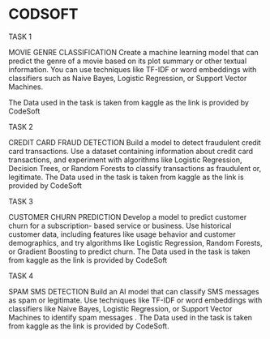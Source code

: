 # CODSOFT
TASK 1

MOVIE GENRE CLASSIFICATION
Create a machine learning model that can predict the genre of a movie based on its plot summary or other textual information. You can use techniques like TF-IDF or word embeddings with classifiers such as Naive Bayes, Logistic Regression, or Support Vector Machines.

The Data used in the task is taken from kaggle as the link is provided by CodeSoft

TASK 2

CREDIT CARD FRAUD DETECTION
Build a model to detect fraudulent credit card transactions. Use a dataset containing information about credit card transactions, and experiment with algorithms like Logistic Regression, Decision Trees, or Random Forests to classify transactions as fraudulent or, legitimate. The Data used in the task is taken from kaggle as the link is provided by CodeSoft

TASK 3

CUSTOMER CHURN PREDICTION
Develop a model to predict customer churn for a subscription- based service or business. Use historical customer data, including features like usage behavior and customer demographics, and try algorithms like Logistic Regression, Random Forests, or Gradient Boosting to predict churn. The Data used in the task is taken from kaggle as the link is provided by CodeSoft

TASK 4

SPAM SMS DETECTION
Build an AI model that can classify SMS messages as spam or legitimate. Use techniques like TF-IDF or word embeddings with classifiers like Naive Bayes, Logistic Regression, or Support Vector Machines to identify spam messages . The Data used in the task is taken from kaggle as the link is provided by CodeSoft.
